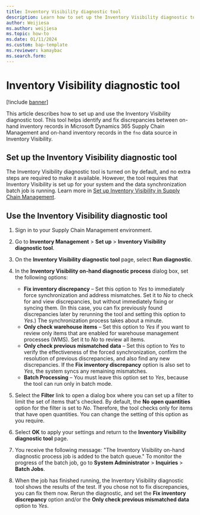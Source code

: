 ```yaml
---
title: Inventory Visibility diagnostic tool
description: Learn how to set up the Inventory Visibility diagnostic tool, which helps you identify discrepancies between inventory records and the inventory visibility service.
author: Weijiesa
ms.author: weijiesa
ms.topic: how-to
ms.date: 01/11/2024
ms.custom: bap-template
ms.reviewer: kamaybac
ms.search.form:
---
```


# Inventory Visibility diagnostic tool

[!include [banner](../includes/banner.md)]

This article describes how to set up and use the Inventory Visibility diagnostic tool. This tool helps identify and fix discrepancies between on-hand inventory records in Microsoft Dynamics 365 Supply Chain Management and on-hand inventory records in the `fno` data source in Inventory Visibility.

## Set up the Inventory Visibility diagnostic tool

The Inventory Visibility diagnostic tool is turned on by default, and no extra steps are required to make it available. However, the tool requires that Inventory Visibility is set up for your system and the data synchronization batch job is running. Learn more in [Set up Inventory Visibility in Supply Chain Management](inventory-visibility-setup.md#setup-dynamics-scm).

## Use the Inventory Visibility diagnostic tool

1. Sign in to your Supply Chain Management environment.
1. Go to **Inventory Management** \> **Set up** \> **Inventory Visibility diagnostic tool**.
1. On the **Inventory Visibility diagnostic tool** page, select **Run diagnostic**.
1. In the **Inventory Visibility on-hand diagnostic process** dialog box, set the following options:

    - **Fix inventory discrepancy** – Set this option to *Yes* to immediately force synchronization and address mismatches. Set it to *No* to check for and view discrepancies, but without immediately fixing or syncing them. (In this case, you can fix previously found discrepancies later by rerunning the tool and setting this option to *Yes*.) The synchronization process takes about a minute.
    - **Only check warehouse items** – Set this option to *Yes* if you want to review only items that are enabled for warehouse management processes (WMS). Set it to *No* to review all items.
    - **Only check previous mismatched data** – Set this option to *Yes* to verify the effectiveness of the forced synchronization, confirm the resolution of previous discrepancies, and also find any new discrepancies. If the **Fix inventory discrepancy** option is also set to *Yes*, the system syncs any remaining mismatches.
    - **Batch Processing** – You must leave this option set to *Yes*, because the tool can run only in batch mode.

1. Select the **Filter** link to open a dialog box where you can set up a filter to limit the set of items that's checked. By default, the **No open quantities** option for the filter is set to *No*. Therefore, the tool checks only for items that have open quantities. You can change the setting of this option as you require.
1. Select **OK** to apply your settings and return to the **Inventory Visibility diagnostic tool** page.
1. You receive the following message: "The Inventory Visibility on-hand diagnostic process job is added to the batch queue." To monitor the progress of the batch job, go to **System Administrator** \> **Inquiries** \> **Batch Jobs**.
1. When the job has finished running, the Inventory Visibility diagnostic tool shows the results of the test. If you chose not to fix discrepancies, you can fix them now. Rerun the diagnostic, and set the **Fix inventory discrepancy** option and/or the **Only check previous mismatched data** option to *Yes*.

